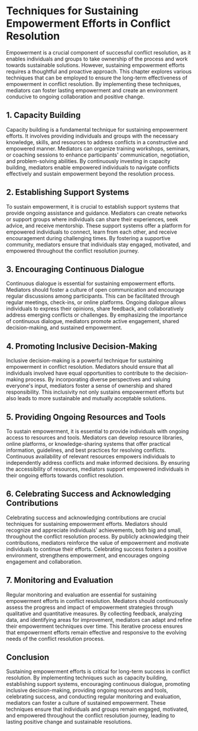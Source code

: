 # Techniques for Sustaining Empowerment Efforts in Conflict Resolution

Empowerment is a crucial component of successful conflict resolution, as it enables individuals and groups to take ownership of the process and work towards sustainable solutions. However, sustaining empowerment efforts requires a thoughtful and proactive approach. This chapter explores various techniques that can be employed to ensure the long-term effectiveness of empowerment in conflict resolution. By implementing these techniques, mediators can foster lasting empowerment and create an environment conducive to ongoing collaboration and positive change.

## 1\. Capacity Building

Capacity building is a fundamental technique for sustaining empowerment efforts. It involves providing individuals and groups with the necessary knowledge, skills, and resources to address conflicts in a constructive and empowered manner. Mediators can organize training workshops, seminars, or coaching sessions to enhance participants' communication, negotiation, and problem-solving abilities. By continuously investing in capacity building, mediators enable empowered individuals to navigate conflicts effectively and sustain empowerment beyond the resolution process.

## 2\. Establishing Support Systems

To sustain empowerment, it is crucial to establish support systems that provide ongoing assistance and guidance. Mediators can create networks or support groups where individuals can share their experiences, seek advice, and receive mentorship. These support systems offer a platform for empowered individuals to connect, learn from each other, and receive encouragement during challenging times. By fostering a supportive community, mediators ensure that individuals stay engaged, motivated, and empowered throughout the conflict resolution journey.

## 3\. Encouraging Continuous Dialogue

Continuous dialogue is essential for sustaining empowerment efforts. Mediators should foster a culture of open communication and encourage regular discussions among participants. This can be facilitated through regular meetings, check-ins, or online platforms. Ongoing dialogue allows individuals to express their opinions, share feedback, and collaboratively address emerging conflicts or challenges. By emphasizing the importance of continuous dialogue, mediators promote active engagement, shared decision-making, and sustained empowerment.

## 4\. Promoting Inclusive Decision-Making

Inclusive decision-making is a powerful technique for sustaining empowerment in conflict resolution. Mediators should ensure that all individuals involved have equal opportunities to contribute to the decision-making process. By incorporating diverse perspectives and valuing everyone's input, mediators foster a sense of ownership and shared responsibility. This inclusivity not only sustains empowerment efforts but also leads to more sustainable and mutually acceptable solutions.

## 5\. Providing Ongoing Resources and Tools

To sustain empowerment, it is essential to provide individuals with ongoing access to resources and tools. Mediators can develop resource libraries, online platforms, or knowledge-sharing systems that offer practical information, guidelines, and best practices for resolving conflicts. Continuous availability of relevant resources empowers individuals to independently address conflicts and make informed decisions. By ensuring the accessibility of resources, mediators support empowered individuals in their ongoing efforts towards conflict resolution.

## 6\. Celebrating Success and Acknowledging Contributions

Celebrating success and acknowledging contributions are crucial techniques for sustaining empowerment efforts. Mediators should recognize and appreciate individuals' achievements, both big and small, throughout the conflict resolution process. By publicly acknowledging their contributions, mediators reinforce the value of empowerment and motivate individuals to continue their efforts. Celebrating success fosters a positive environment, strengthens empowerment, and encourages ongoing engagement and collaboration.

## 7\. Monitoring and Evaluation

Regular monitoring and evaluation are essential for sustaining empowerment efforts in conflict resolution. Mediators should continuously assess the progress and impact of empowerment strategies through qualitative and quantitative measures. By collecting feedback, analyzing data, and identifying areas for improvement, mediators can adapt and refine their empowerment techniques over time. This iterative process ensures that empowerment efforts remain effective and responsive to the evolving needs of the conflict resolution process.

## Conclusion

Sustaining empowerment efforts is critical for long-term success in conflict resolution. By implementing techniques such as capacity building, establishing support systems, encouraging continuous dialogue, promoting inclusive decision-making, providing ongoing resources and tools, celebrating success, and conducting regular monitoring and evaluation, mediators can foster a culture of sustained empowerment. These techniques ensure that individuals and groups remain engaged, motivated, and empowered throughout the conflict resolution journey, leading to lasting positive change and sustainable resolutions.

